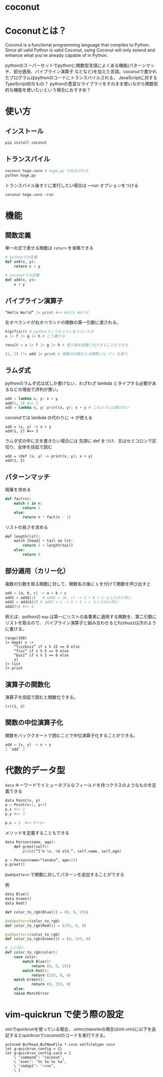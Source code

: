 # coconut

# Coconutとは？

Coconut is a functional programming language that compiles to Python. Since all valid Python is valid Coconut, using Coconut will only extend and enhance what you're already capable of in Python.

pythonのスーパーセットでpythonに関数型言語によくある機能(パターンマッチ、部分適用、パイプライン演算子  などなど)を加えた言語。coconutで書かれたプログラムはpythonのコードにトランスパイルされる。
JavaScriptに対するTypeScript的なもの？
pythonの豊富なライブラリをそのまま使いながら関数型的な機能を使いたいという場合におすすめ？

# 使い方

## インストール
``` bash
pip install coconut
```

## トランスパイル
``` bash
coconut hoge.coco # hoge.py が出力される
python hoge.py
```
トランスパイル後すぐに実行したい場合は —run オプションをつける
``` bash
coconut hoge.coco —run
```

# 機能

## 関数定義
単一の式で表せる関数は `return` を省略できる

``` python
# pythonでの定義
def add(x, y):
    return x + y    

# coconutでの定義
def add(x, y)=
    x + y
```

## パイプライン演算子
``` python
“Hello World” |> print #=> Hello World
```
左オペランドが右オペランドの関数の第一引数に渡される。

``` python
h(g(f(x))) # pythonでこうなってしまうコードが
x |> f |> g |> h # こう書ける

result = x |> f |> g |> h # 戻り値を変数に代入することもできる

(1, 2) |*> add |> print # 複数の引数をとる関数には |*> を使う
```

## ラムダ式

pythonのラムダ式は式しか書けない、わざわざ lambda とタイプする必要があるなどの理由で評判が悪い。

``` python
add = lambda x, y: x + y
add(1, 2) #=> 3
add = lambda x, y: print(x, y); x + y # このようには書けない
```

coconutでは lambda の代わりに -> が使える

``` 
add = (x, y) -> x + y
add(1, 2) #=> 3
```

ラムダ式の中に文を書きたい場合には 先頭に def をつけ、文はセミコロンで区切り、全体を括弧で囲む

```
add = (def (x, y) -> print(x, y); x + y)
add(1, 2)
``` 

## パターンマッチ

階乗を求める
``` python
def fact(n):
	match 0 in n:
		return 1
	else:
		return n * fact(n - 1)
```

リストの長さを求める
``` python
def length(lst):
	match [head] + tail in lst:
		return 1 + length(tail)
	else:
		return 0
```

## 部分適用（カリー化）

複数の引数を取る関数に対して、関数名の後に `$` を付けて関数を呼び出すと

``` python
add = (a, b, c) -> a + b + c
add1 = add$(1)   # add1 = (b, c) -> 1 + b + c としたのと同じ
add2 = add1$(2) # add2 = c -> 1 + 2 + c としたのと同じ
add2(3) #=> 6
```

例えば、pythonの `map` は第一にリストの各要素に適用する関数を、第二引数にリストを取るので、
パイプライン演算子と組み合わせるとfizzbuzzは次のように書ける。

```
range(100)
|> map$( x ->
	“fizzbuzz” if x % 15 == 0 else
	“fizz” if x % 5 == 0 else
	“buzz” if x % 3 == 0 else
	x)
|> list
|> print
```

## 演算子の関数化
演算子を括弧で囲むと関数化できる。

```
(+)(1, 2) 
```

## 関数の中位演算子化

関数をバッククオートで囲むことで中位演算子化することができる。

``` python
add = (x, y) -> x + y
1 `add` 2
```

# 代数的データ型

`data` キーワードでイミュータブルなフィールドを持つクラスのようなものを定義できる

``` python
data Point(x, y)
p = Point(x=1, y=3)
p.x #=> 1
p.y #=> 3

p.x = 2  #=> Error
```

メソッドを定義することもできる

``` python
data Person(name, age):
	def greet(self):
		print(“I’m %s. %d old.”, self.name, self.age)

p = Person(name=“tanaka”, age=25)
p.greet()
```

`@addpattern` で関数に対してパターンを追加することができる

例
``` python
data Blue()
data Green()
data Red()

def color_to_rgb(Blue()) = (0, 0, 255)

@addpattern(color_to_rgb)
def color_to_rgb(Red()) = (255, 0, 0)

@addpattern(color_to_rgb)
def color_to_rgb(Green()) = (0, 255, 0)

# 上と同じ
def color_to_rgb(color):
    case color:
        match Blue():
            return (0, 0, 255)
        match Red():
            return (255, 0, 0)
	match Green():
            return (0, 255, 0)
    else:
	raise MatchError
```

# vim-quickrun で使う際の設定

vimでquickrunを使っている場合、.vimrc(neovimの場合はinit.vim)に以下を追記するとquickrunでcoconutのコードを実行できる。

``` vimrc
autocmd BufRead,BufNewFile *.coco setfiletype coco
let g:quickrun_config = {}
let g:quickrun_config.coco = {
	\ ‘command’: ‘coconut’,
	\ ‘exec’: ‘%c %o %s %a’,
	\ ‘cmdopt’: ‘—run’,
	\ }
```